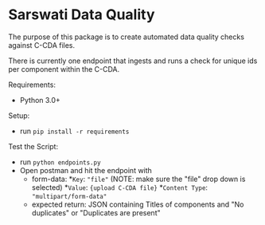 # Sarswati Data Quality

The purpose of this package is to create automated data quality checks against C-CDA files.

There is currently one endpoint that ingests and runs a check for unique ids per component within the C-CDA.

Requirements:
* Python 3.0+

Setup:
* run `pip install -r requirements` 


Test the Script:
* run `python endpoints.py`
* Open postman and hit the endpoint with
    * form-data:
        *`Key`: `"file"` (NOTE: make sure the "file" drop down is selected)
        *`Value`: `{upload C-CDA file}`
        *`Content Type`: `"multipart/form-data"`
    * expected return: JSON containing Titles of components and "No duplicates" or "Duplicates are present"
